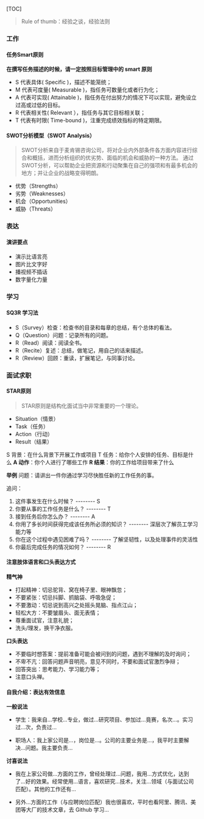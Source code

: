 [TOC]

> Rule of thumb：经验之谈，经验法则


### 工作

#### 任务Smart原则

**在撰写任务描述的时候，请一定按照目标管理中的 smart 原则**

- S 代表具体( Specific )，描述不能笼统；
- M 代表可度量( Measurable )，指任务可数量化或者行为化；
- A 代表可实现( Attainable )，指任务在付出努力的情况下可以实现，避免设立过高或过低的目标。
- R 代表相关性( Relevant ），指任务与其它目标相关联；
- T 代表有时限( Time-bound )，注重完成绩效指标的特定期限。


#### SWOT分析模型（SWOT Analysis）
> SWOT分析来自于麦肯锡咨询公司，将对企业内外部条件各方面内容进行综合和概括，进而分析组织的优劣势、面临的机会和威胁的一种方法。
> 通过SWOT分析，可以帮助企业把资源和行动聚集在自己的强项和有最多机会的地方；并让企业的战略变得明朗。

* 优势（Strengths）
* 劣势（Weaknesses）
* 机会（Opportunities）
* 威胁（Threats）


### 表达

#### 演讲要点

- 演示比语言亮
- 图片比文字好
- 播视频不插话
- 数字量化力量


### 学习

#### SQ3R 学习法
* S（Survey）检查：检查书的目录和每章的总结，有个总体的看法。
* Q（Question）问题：记录所有的问题。
* R（Read）阅读：阅读全书。
* R（Recite）复述：总结，做笔记，用自己的话来描述。
* R（Review）回顾：重读，扩展笔记，与同事讨论。


### 面试求职

#### STAR原则
> STAR原则是结构化面试当中非常重要的一个理论。

* Situation（情景）
* Task（任务）
* Action（行动）
* Result（结果）

S 背景：在什么背景下开展工作或项目
T 任务：给你个人安排的任务、目标是什么
**A 动作**：你个人进行了哪些工作
**R 结果**：你的工作给项目带来了什么


**举例**
问题：请讲出一件你通过学习尽快胜任新的工作任务的事。

追问：
1. 这件事发生在什么时候？ -------- S
2. 你要从事的工作任务是什么？ -------- T
3. 接到任务后你怎么办？ -------- A
4. 你用了多长时间获得完成该任务所必须的知识？ -------- 深层次了解员工学习能力等
5. 你在这个过程中遇见困难了吗？ -------- 了解坚韧性，以及处理事件的灵活性
6. 你最后完成任务的情况如何？ -------- R


#### 注意肢体语言和口头表达方式

**精气神**
* 打起精神：切忌驼背、窝在椅子里、眼神飘忽；
* 不要紧张：切忌抖脚、抓脑袋、呼吸急促；
* 不要激动：切忌说到高兴之处摇头晃脑、指点江山；
* 轻松大方：不要皱眉头、面无表情；
* 尊重面试官，注意礼貌；
* 洗头/理发，换干净衣服。


**口头表达**
* 不要临时想答案：提前准备可能会被问到的问题，遇到不理解的及时询问；
* 不卑不亢：回答问题声音明亮，意见不同时，不要和面试官激烈争辩；
* 回答突出：思考能力、学习能力等；
* 注意口头禅。


#### 自我介绍：表达有效信息

**一般说法**

* 学生：我来自...学校...专业，做过...研究项目、参加过...竟赛，名次...。实习过...次，负责过...

* 职场人：我上家公司是...，岗位是...。公司的主要业务是...，我平时主要解决...问题。我主要负责...


**讨喜说法**

* 我在上家公司做...方面的工作，曾经处理过...问题，我用...方式优化，达到了...好的效果。经常使用...语言，喜欢研究...技术，关注...领域（与面试公司匹配）。其他的工作还有...

* 另外...方面的工作（与应聘岗位匹配）我也很喜欢，平时也看阿里、腾讯、美团等大厂的技术文章，去 Github 学习...